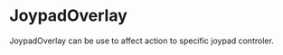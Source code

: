 JoypadOverlay
=============

JoypadOverlay can be use to affect action to specific joypad controler.
